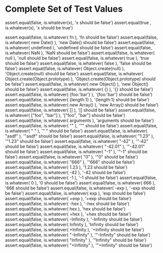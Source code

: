 # Complete Set of Test Values


assert.equal(false, is.whatever(x), 'x should be false')
assert.equal(true , is.whatever(x), 'x should be true')

assert.equal(false, is.whatever( fn ), 'fn should be false')
assert.equal(false, is.whatever( new Date() ), 'new Date() should be false')
assert.equal(false, is.whatever( undefined ), 'undefined should be false')
assert.equal(false, is.whatever( NaN ), 'NaN should be false')
assert.equal(false, is.whatever( null ), 'null should be false')
assert.equal(false, is.whatever( true ), 'true should be false')
assert.equal(false, is.whatever( false ), 'false should be false')
assert.equal(false, is.whatever( Object.create(null) ), 'Object.create(null) should be false')
assert.equal(false, is.whatever( Object.create(Object.prototype) ), 'Object.create(Object.prototype) should be false')
assert.equal(false, is.whatever( new Object() ), 'new Object() should be false')
assert.equal(false, is.whatever( {} ), '{} should be false')
assert.equal(false, is.whatever( {foo:'bar'} ), '{foo:'bar'} should be false')
assert.equal(false, is.whatever( {length:1} ), '{length:1} should be false')
assert.equal(false, is.whatever( new Array() ), 'new Array() should be false')
assert.equal(false, is.whatever( [] ), '[] should be false')
assert.equal(false, is.whatever( ["foo", "bar"] ), '["foo", "bar"] should be false')
assert.equal(false, is.whatever( arguments ), 'arguments should be false')
assert.equal(false, is.whatever( "" ), '"" should be false')
assert.equal(false, is.whatever( "  " ), '"  " should be false')
assert.equal(false, is.whatever( "asdf" ), '"asdf" should be false')
assert.equal(false, is.whatever( "1.23" ), '"1.23" should be false')
assert.equal(false, is.whatever( "-42" ), '"-42" should be false')
assert.equal(false, is.whatever( "-42.01" ), '"-42.01" should be false')
assert.equal(false, is.whatever( "-1" ), '"-1" should be false')
assert.equal(false, is.whatever( "0" ), '"0" should be false')
assert.equal(false, is.whatever( "666" ), '"666" should be false')
assert.equal(false, is.whatever( 1.23 ), '1.23 should be false')
assert.equal(false, is.whatever( -42 ), '-42 should be false')
assert.equal(false, is.whatever( -1 ), '-1 should be false')
assert.equal(false, is.whatever( 0 ), '0 should be false')
assert.equal(false, is.whatever( 666 ), '666 should be false')
assert.equal(false, is.whatever( -exp ), '-exp should be false')
assert.equal(false, is.whatever( exp ), 'exp should be false')
assert.equal(false, is.whatever( +exp ), '+exp should be false')
assert.equal(false, is.whatever( -hex ), '-hex should be false')
assert.equal(false, is.whatever( hex ), 'hex should be false')
assert.equal(false, is.whatever( +hex ), '+hex should be false')
assert.equal(false, is.whatever( -Infinity ), '-Infinity should be false')
assert.equal(false, is.whatever( Infinity ), 'Infinity should be false')
assert.equal(false, is.whatever( +Infinity ), '+Infinity should be false')
assert.equal(false, is.whatever( "-Infinity" ), '"-Infinity" should be false')
assert.equal(false, is.whatever( "Infinity" ), '"Infinity" should be false')
assert.equal(false, is.whatever( "+Infinity" ), '"+Infinity" should be false')
